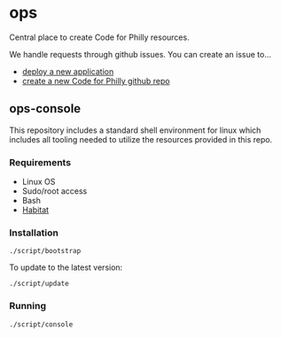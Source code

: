 # ops

Central place to create Code for Philly resources.

We handle requests through github issues.
You can create an issue to...

* [deploy a new application](https://github.com/CodeForPhilly/ops/issues/new?assignees=&labels=&template=new-application-deployment.md&title=Deploy+%5BAPP%5D)
* [create a new Code for Philly github repo](https://github.com/CodeForPhilly/ops/issues/new?assignees=&labels=repository&template=repository.md&title=Repo+for+%5BPROJECT%5D)


## ops-console

This repository includes a standard shell environment for linux
which includes all tooling needed to utilize the resources provided
in this repo.

### Requirements

* Linux OS
* Sudo/root access
* Bash
* [Habitat](https://www.habitat.sh/docs/install-habitat/)

### Installation

```
./script/bootstrap
```

To update to the latest version:

```
./script/update
```

### Running

```
./script/console
```
